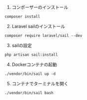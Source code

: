 1. コンポーザーのインストール
```
composer install   
```
2. Laravel sailのインストール
```
composer require laravel/sail --dev   
```
3. sailの設定
```
php artisan sail:install  
```
4. Dockerコンテナの起動
```
./vendor/bin/sail up -d
```
5. コンテナでターミナルを開く
```
./vendor/bin/sail bash
```
